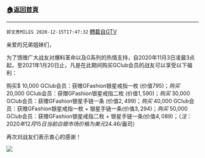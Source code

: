 ﻿###  [:house:返回首頁](https://github.com/ourhimalayas/txt)
---

`郭文贵MILES 2020-12-15T17:47:32` [轉載自GTV](https://gtv.org/web/#/UserInfo/5e596957357cc612d35a8044)

亲爱的兄弟姐妹们，

为了馈赠广大战友对爆料革命以及G系列的热情支持，自2020年11月3日凌晨3点起，至2021年1月20日止，凡是在此期间购买GClub会员的战友可以享受以下福利：

购买$ 10,000 GClub会员：获赠GFashion银星戒指一枚 (价值$795)； 
购买$ 20,000 GClub会员：获赠GFashion银星戒指二枚 (价值$1,590)； 
购买$ 30,000 GClub会员：获赠GFashion银星手链一条 (价值$2,499)； 
购买$ 40,000 GClub会员：获赠GFashion银星戒指一枚 + 银星手链一条(价值$3,294)； 
购买$ 50,000 GClub会员：获赠GFashion银星戒指二枚 + 银星手链一条(价值$4,089)； 
（注：2020年12月15日当前白银市场价格为美元$24.46/盎司）

再次对战友们表示衷心的感谢！

[![](https://filegroup.gtv.org/cdn-cgi/image/width=600/https://filegroup.gtv.org/group5/default/20201215/17/47/0/52e8753a0f3b6593bfafe909299d3cb1)](https://filegroup.gtv.org/group5/default/20201215/17/47/0/ef929fc355ccb96c35ef641853300b33.MOV)